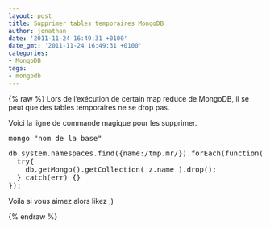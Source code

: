 ```yaml
---
layout: post
title: Supprimer tables temporaires MongoDB
author: jonathan
date: '2011-11-24 16:49:31 +0100'
date_gmt: '2011-11-24 16:49:31 +0100'
categories:
- MongoDB
tags:
- mongodb
---
```

{% raw %}
Lors de l’exécution de certain map reduce de MongoDB, il se peut que des tables temporaires ne se drop pas.

Voici la ligne de commande magique pour les supprimer.

<!--more-->

<pre class="brush: shell; gutter: true">mongo "nom de la base"</pre>
<pre class="brush: shell; gutter: true">db.system.namespaces.find({name:/tmp.mr/}).forEach(function(z) {
  try{
    db.getMongo().getCollection( z.name ).drop();
  } catch(err) {}
});</pre>
Voila si vous aimez alors likez ;)

{% endraw %}
